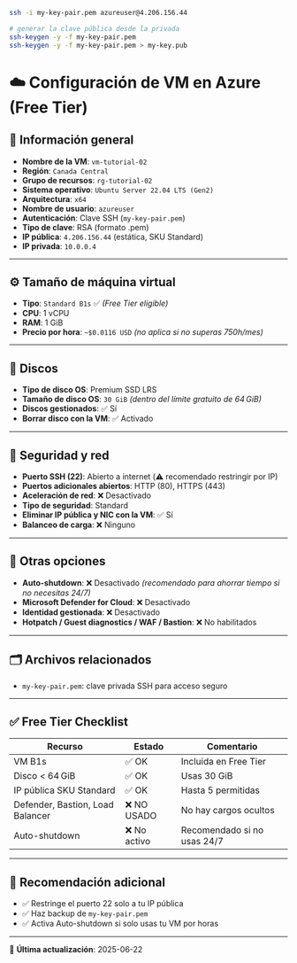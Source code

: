 ```sh
ssh -i my-key-pair.pem azureuser@4.206.156.44

# generar la clave pública desde la privada
ssh-keygen -y -f my-key-pair.pem
ssh-keygen -y -f my-key-pair.pem > my-key.pub

```

# ☁️ Configuración de VM en Azure (Free Tier)

## 📌 Información general

- **Nombre de la VM**: `vm-tutorial-02`
- **Región**: `Canada Central`
- **Grupo de recursos**: `rg-tutorial-02`
- **Sistema operativo**: `Ubuntu Server 22.04 LTS (Gen2)`
- **Arquitectura**: `x64`
- **Nombre de usuario**: `azureuser`
- **Autenticación**: Clave SSH (`my-key-pair.pem`)
- **Tipo de clave**: RSA (formato .pem)
- **IP pública**: `4.206.156.44` (estática, SKU Standard)
- **IP privada**: `10.0.0.4`

---

## ⚙️ Tamaño de máquina virtual

- **Tipo**: `Standard B1s` ✅ _(Free Tier eligible)_
- **CPU**: 1 vCPU
- **RAM**: 1 GiB
- **Precio por hora**: `~$0.0116 USD` _(no aplica si no superas 750h/mes)_

---

## 💾 Discos

- **Tipo de disco OS**: Premium SSD LRS
- **Tamaño de disco OS**: `30 GiB` _(dentro del límite gratuito de 64 GiB)_
- **Discos gestionados**: ✅ Sí
- **Borrar disco con la VM**: ✅ Activado

---

## 🔐 Seguridad y red

- **Puerto SSH (22)**: Abierto a internet (⚠️ recomendado restringir por IP)
- **Puertos adicionales abiertos**: HTTP (80), HTTPS (443)
- **Aceleración de red**: ❌ Desactivado
- **Tipo de seguridad**: Standard
- **Eliminar IP pública y NIC con la VM**: ✅ Sí
- **Balanceo de carga**: ❌ Ninguno

---

## 🧩 Otras opciones

- **Auto-shutdown**: ❌ Desactivado _(recomendado para ahorrar tiempo si no necesitas 24/7)_
- **Microsoft Defender for Cloud**: ❌ Desactivado
- **Identidad gestionada**: ❌ Desactivado
- **Hotpatch / Guest diagnostics / WAF / Bastion**: ❌ No habilitados

---

## 🗂️ Archivos relacionados

- `my-key-pair.pem`: clave privada SSH para acceso seguro

---

## ✅ Free Tier Checklist

| Recurso                          | Estado       | Comentario                  |
| -------------------------------- | ------------ | --------------------------- |
| VM B1s                           | ✅ OK        | Incluida en Free Tier       |
| Disco < 64 GiB                   | ✅ OK        | Usas 30 GiB                 |
| IP pública SKU Standard          | ✅ OK        | Hasta 5 permitidas          |
| Defender, Bastion, Load Balancer | ❌ NO USADO  | No hay cargos ocultos       |
| Auto-shutdown                    | ❌ No activo | Recomendado si no usas 24/7 |

---

## 🧠 Recomendación adicional

- ✅ Restringe el puerto 22 solo a tu IP pública
- ✅ Haz backup de `my-key-pair.pem`
- ✅ Activa Auto-shutdown si solo usas tu VM por horas

---

📅 **Última actualización**: 2025-06-22
